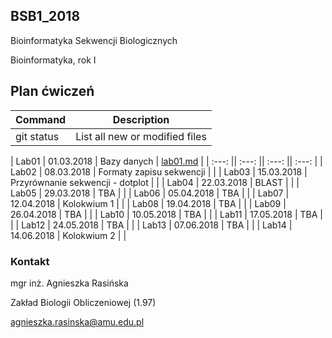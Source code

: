 ## BSB1_2018
Bioinformatyka Sekwencji Biologicznych

Bioinformatyka, rok I

## Plan ćwiczeń

| Command | Description |
| --- | --- |
| git status | List all new or modified files |

| Lab01 | 01.03.2018 | Bazy danych | [lab01.md](./lab01.md) |
| :---: || :---: || :---: || :---: |
| Lab02	| 08.03.2018 | Formaty zapisu sekwencji  | |
| Lab03	| 15.03.2018 | Przyrównanie sekwencji - dotplot  | |
| Lab04	| 22.03.2018 | BLAST | |
| Lab05	| 29.03.2018 | TBA | |
| Lab06	| 05.04.2018 | TBA | |
| Lab07	| 12.04.2018 | Kolokwium 1 | |
| Lab08	| 19.04.2018 | TBA | |
| Lab09	| 26.04.2018 | TBA | |
| Lab10	| 10.05.2018 | TBA | |
| Lab11	| 17.05.2018 | TBA | |
| Lab12	| 24.05.2018 | TBA | |
| Lab13	| 07.06.2018 | TBA | |
| Lab14	| 14.06.2018 | Kolokwium 2 | |

### Kontakt
mgr inż. Agnieszka Rasińska

Zakład Biologii Obliczeniowej (1.97)

agnieszka.rasinska@amu.edu.pl


